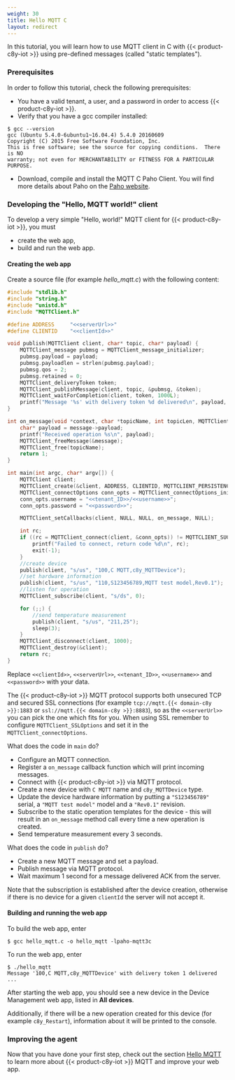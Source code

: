 ```yaml
---
weight: 30
title: Hello MQTT C
layout: redirect
---
```


In this tutorial, you will learn how to use MQTT client in C with {{< product-c8y-iot >}} using pre-defined messages (called "static templates").

### Prerequisites

In order to follow this tutorial, check the following prerequisites:

* You have a valid tenant, a user, and a password in order to access {{< product-c8y-iot >}}.
* Verify that you have a gcc compiler installed:


```shell  
$ gcc --version
gcc (Ubuntu 5.4.0-6ubuntu1~16.04.4) 5.4.0 20160609
Copyright (C) 2015 Free Software Foundation, Inc.
This is free software; see the source for copying conditions.  There is NO
warranty; not even for MERCHANTABILITY or FITNESS FOR A PARTICULAR PURPOSE.
```

* Download, compile and install the MQTT C Paho Client. You will find more details about Paho on the [Paho website](http://www.eclipse.org/paho/clients/c/).


### Developing the "Hello, MQTT world!" client

To develop a very simple "Hello, world!" MQTT client for {{< product-c8y-iot >}}, you must

* create the web app,
* build and run the web app.

#### Creating the web app

Create a source file (for example *hello_mqtt.c*) with the following content:

```cpp
#include "stdlib.h"
#include "string.h"
#include "unistd.h"
#include "MQTTClient.h"

#define ADDRESS     "<<serverUrl>>"
#define CLIENTID    "<<clientId>>"

void publish(MQTTClient client, char* topic, char* payload) {
    MQTTClient_message pubmsg = MQTTClient_message_initializer;
    pubmsg.payload = payload;
    pubmsg.payloadlen = strlen(pubmsg.payload);
    pubmsg.qos = 2;
    pubmsg.retained = 0;
    MQTTClient_deliveryToken token;
    MQTTClient_publishMessage(client, topic, &pubmsg, &token);
    MQTTClient_waitForCompletion(client, token, 1000L);
    printf("Message '%s' with delivery token %d delivered\n", payload, token);
}

int on_message(void *context, char *topicName, int topicLen, MQTTClient_message *message) {
    char* payload = message->payload;
    printf("Received operation %s\n", payload);
    MQTTClient_freeMessage(&message);
    MQTTClient_free(topicName);
    return 1;
}

int main(int argc, char* argv[]) {
    MQTTClient client;
    MQTTClient_create(&client, ADDRESS, CLIENTID, MQTTCLIENT_PERSISTENCE_NONE, NULL);
    MQTTClient_connectOptions conn_opts = MQTTClient_connectOptions_initializer;
    conn_opts.username = "<<tenant_ID>>/<<username>>";
    conn_opts.password = "<<password>>";

    MQTTClient_setCallbacks(client, NULL, NULL, on_message, NULL);

    int rc;
    if ((rc = MQTTClient_connect(client, &conn_opts)) != MQTTCLIENT_SUCCESS) {
        printf("Failed to connect, return code %d\n", rc);
        exit(-1);
    }
    //create device
    publish(client, "s/us", "100,C MQTT,c8y_MQTTDevice");
    //set hardware information
    publish(client, "s/us", "110,S123456789,MQTT test model,Rev0.1");
    //listen for operation
    MQTTClient_subscribe(client, "s/ds", 0);

    for (;;) {
        //send temperature measurement
        publish(client, "s/us", "211,25");
        sleep(3);
    }
    MQTTClient_disconnect(client, 1000);
    MQTTClient_destroy(&client);
    return rc;
}
```

Replace `<<clientId>>`, `<<serverUrl>>`, `<<tenant_ID>>`, `<<username>>` and `<<password>>` with your data.

The {{< product-c8y-iot >}} MQTT protocol supports both unsecured TCP and secured SSL connections (for example ``tcp://mqtt.{{< domain-c8y >}}:1883`` or ``ssl://mqtt.{{< domain-c8y >}}:8883``), so as the `<<serverUrl>>` you can pick the one which fits for you.
When using SSL remember to configure ``MQTTClient_SSLOptions`` and set it in the ``MQTTClient_connectOptions``.

What does the code in `main` do?

-   Configure an MQTT connection.
-   Register a ``on_message`` callback function which will print incoming messages.
-   Connect with {{< product-c8y-iot >}} via MQTT protocol.
-   Create a new device with ``C MQTT`` name and ``c8y_MQTTDevice`` type.
-   Update the device hardware information by putting a ``"S123456789"`` serial, a ``"MQTT test model"`` model and a ``"Rev0.1"`` revision.
-   Subscribe to the static operation templates for the device - this will result in an ``on_message`` method call every time a new operation is created.
-   Send temperature measurement every 3 seconds.

What does the code in `publish` do?

-   Create a new MQTT message and set a payload.
-   Publish message via MQTT protocol.
-   Wait maximum 1 second for a message delivered ACK from the server.

Note that the subscription is established after the device creation, otherwise if there is no device for a given ``clientId`` the server will not accept it.

#### Building and running the web app

To build the web app, enter

```shell
$ gcc hello_mqtt.c -o hello_mqtt -lpaho-mqtt3c
```

To run the web app, enter

```shell
$ ./hello_mqtt
Message '100,C MQTT,c8y_MQTTDevice' with delivery token 1 delivered
...
```

After starting the web app, you should see a new device in the Device Management web app, listed in **All devices**.

Additionally, if there will be a new operation created for this device (for example `c8y_Restart`), information about it will be printed to the console.

### Improving the agent

Now that you have done your first step, check out the section [Hello MQTT](/device-integration/mqtt-examples#hello-mqtt) to learn more about {{< product-c8y-iot >}} MQTT and improve your web app.
